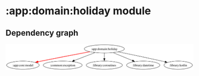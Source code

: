 # :app:domain:holiday module
## Dependency graph
![Dependency graph](../../../docs/images/graphs/dep_graph_app_domain_holiday.svg)
